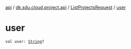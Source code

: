 [api](../../index.md) / [dk.sdu.cloud.project.api](../index.md) / [ListProjectsRequest](index.md) / [user](./user.md)

# user

`val user: `[`String`](https://kotlinlang.org/api/latest/jvm/stdlib/kotlin/-string/index.html)`?`